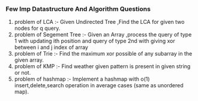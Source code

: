 ### Few Imp Datastructure And Algorithm Questions

1) problem of LCA :- Given Undirected Tree ,Find the LCA for given two nodes for q query.
2) problem of Segement Tree :- Given an Array ,process the query of type 1 with updating ith position and query of type 2nd with giving xor between i and j index of array
3) problem of Trie :- Find the maximum xor possible of any subarray in the given array.
4) problem of KMP :- Find weather given pattern is present in given string or not.
5) problem of hashmap :- Implement a hashmap with o(1) insert,delete,search operation in average cases (same as unordered map).
